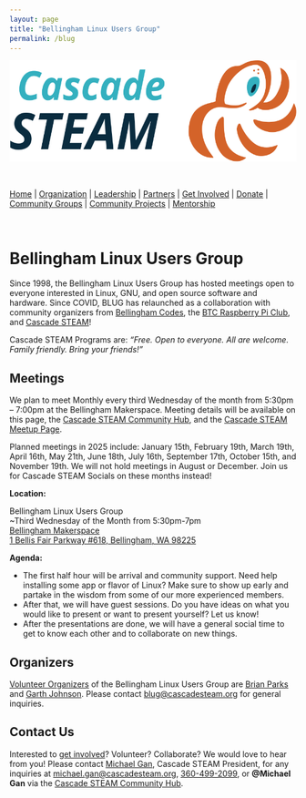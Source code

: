```yaml
---
layout: page
title: "Bellingham Linux Users Group"
permalink: /blug
---
```

<style>
  .header {
	display: none;
  }
  .footer {
	display: none;
  }
</style>

<p align="center"><img src="/assets/images/Cascade_STEAM_horizontal_logo_primary.svg" width="600" height="178" /></p>

<br>

[Home](/) | [Organization](/organization) | [Leadership](/leadership) | [Partners](/partners) | [Get Involved](/get-involved) | [Donate](/donate) | [Community Groups](/community-groups) | [Community Projects](/community-projects) | [Mentorship](/mentorship)

<br>

# Bellingham Linux Users Group

Since 1998, the Bellingham Linux Users Group has hosted meetings open to everyone interested in Linux, GNU, and open source software and hardware. Since COVID, BLUG has relaunched as a collaboration with community organizers from [Bellingham Codes](https://bellingham.codes), the [BTC Raspberry Pi Club](https://raspberrypiclub.org/), and [Cascade STEAM](/)!

Cascade STEAM Programs are: *“Free. Open to everyone. All are welcome. Family friendly. Bring your friends!”*

## Meetings

We plan to meet Monthly every third Wednesday of the month from 5:30pm – 7:00pm at the Bellingham Makerspace. Meeting details will be available on this page, the [Cascade STEAM Community Hub](http://hub.cascadesteam.org/), and the [Cascade STEAM Meetup Page](https://www.meetup.com/cascadesteam).

Planned meetings in 2025 include: January 15th, February 19th, March 19th, April 16th, May 21th, June 18th, July 16th, September 17th, October 15th, and November 19th. We will not hold meetings in August or December. Join us for Cascade STEAM Socials on these months instead!

**Location:**

Bellingham Linux Users Group<br>
~Third Wednesday of the Month from 5:30pm-7pm<br>
[Bellingham Makerspace](https://bellinghammakerspace.org)<br>
[1 Bellis Fair Parkway \#618, Bellingham, WA 98225](https://www.google.com/maps/place/1+Bellis+Fair+Pkwy+%23+618,+Bellingham,+WA+98226/)<br>

**Agenda:**

- The first half hour will be arrival and community support. Need help installing some app or flavor of Linux? Make sure to show up early and partake in the wisdom from some of our more experienced members.
- After that, we will have guest sessions. Do you have ideas on what you would like to present or want to present yourself? Let us know!
- After the presentations are done, we will have a general social time to get to know each other and to collaborate on new things.

## Organizers

[Volunteer Organizers](https://cascadesteam.org/leadership) of the Bellingham Linux Users Group are [Brian Parks](https://www.linkedin.com/in/growlf) and [Garth Johnson](https://www.linkedin.com/in/growlf). Please contact [blug@cascadesteam.org](mailto:blug@cascadesteam.org) for general inquiries.

## Contact Us

Interested to [get involved](/get-involved)? Volunteer? Collaborate? We would love to hear from you! Please contact [Michael Gan](https://www.linkedin.com/in/michaelbgan), Cascade STEAM President, for any inquiries at [michael.gan@cascadesteam.org](mailto:michael.gan@cascadesteam.org), [360-499-2099](tel:3604992099), or **@Michael Gan** via the [Cascade STEAM Community Hub](http://hub.cascadesteam.org).
